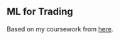## ML for Trading
Based on my coursework from [here](https://www.udacity.com/course/machine-learning-for-trading--ud501).
